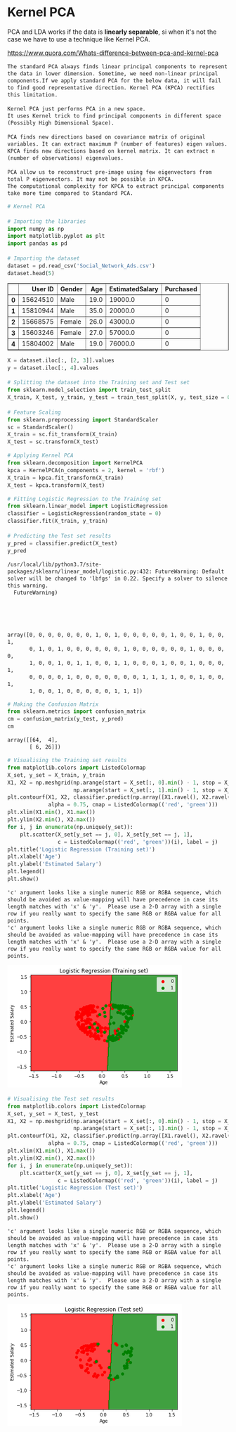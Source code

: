 
# Kernel PCA

PCA and LDA works if the data is __linearly separable__, si when it's not the case we have to use a technique like Kernel PCA.


https://www.quora.com/Whats-difference-between-pca-and-kernel-pca

    The standard PCA always finds linear principal components to represent the data in lower dimension. Sometime, we need non-linear principal components.If we apply standard PCA for the below data, it will fail to find good representative direction. Kernel PCA (KPCA) rectifies this limitation.

    Kernel PCA just performs PCA in a new space.
    It uses Kernel trick to find principal components in different space (Possibly High Dimensional Space).

    PCA finds new directions based on covariance matrix of original variables. It can extract maximum P (number of features) eigen values. KPCA finds new directions based on kernel matrix. It can extract n (number of observations) eigenvalues.

    PCA allow us to reconstruct pre-image using few eigenvectors from total P eigenvectors. It may not be possible in KPCA.
    The computational complexity for KPCA to extract principal components take more time compared to Standard PCA.



```python
# Kernel PCA

# Importing the libraries
import numpy as np
import matplotlib.pyplot as plt
import pandas as pd

# Importing the dataset
dataset = pd.read_csv('Social_Network_Ads.csv')
dataset.head(5)
```




<div>
<style scoped>
    .dataframe tbody tr th:only-of-type {
        vertical-align: middle;
    }

    .dataframe tbody tr th {
        vertical-align: top;
    }

    .dataframe thead th {
        text-align: right;
    }
</style>
<table border="1" class="dataframe">
  <thead>
    <tr style="text-align: right;">
      <th></th>
      <th>User ID</th>
      <th>Gender</th>
      <th>Age</th>
      <th>EstimatedSalary</th>
      <th>Purchased</th>
    </tr>
  </thead>
  <tbody>
    <tr>
      <th>0</th>
      <td>15624510</td>
      <td>Male</td>
      <td>19.0</td>
      <td>19000.0</td>
      <td>0</td>
    </tr>
    <tr>
      <th>1</th>
      <td>15810944</td>
      <td>Male</td>
      <td>35.0</td>
      <td>20000.0</td>
      <td>0</td>
    </tr>
    <tr>
      <th>2</th>
      <td>15668575</td>
      <td>Female</td>
      <td>26.0</td>
      <td>43000.0</td>
      <td>0</td>
    </tr>
    <tr>
      <th>3</th>
      <td>15603246</td>
      <td>Female</td>
      <td>27.0</td>
      <td>57000.0</td>
      <td>0</td>
    </tr>
    <tr>
      <th>4</th>
      <td>15804002</td>
      <td>Male</td>
      <td>19.0</td>
      <td>76000.0</td>
      <td>0</td>
    </tr>
  </tbody>
</table>
</div>




```python
X = dataset.iloc[:, [2, 3]].values
y = dataset.iloc[:, 4].values

# Splitting the dataset into the Training set and Test set
from sklearn.model_selection import train_test_split
X_train, X_test, y_train, y_test = train_test_split(X, y, test_size = 0.25, random_state = 0)

# Feature Scaling
from sklearn.preprocessing import StandardScaler
sc = StandardScaler()
X_train = sc.fit_transform(X_train)
X_test = sc.transform(X_test)
```


```python
# Applying Kernel PCA
from sklearn.decomposition import KernelPCA
kpca = KernelPCA(n_components = 2, kernel = 'rbf')
X_train = kpca.fit_transform(X_train)
X_test = kpca.transform(X_test)
```


```python
# Fitting Logistic Regression to the Training set
from sklearn.linear_model import LogisticRegression
classifier = LogisticRegression(random_state = 0)
classifier.fit(X_train, y_train)

# Predicting the Test set results
y_pred = classifier.predict(X_test)
y_pred
```

    /usr/local/lib/python3.7/site-packages/sklearn/linear_model/logistic.py:432: FutureWarning: Default solver will be changed to 'lbfgs' in 0.22. Specify a solver to silence this warning.
      FutureWarning)





    array([0, 0, 0, 0, 0, 0, 0, 1, 0, 1, 0, 0, 0, 0, 0, 1, 0, 0, 1, 0, 0, 1,
           0, 1, 0, 1, 0, 0, 0, 0, 0, 0, 1, 0, 0, 0, 0, 0, 0, 1, 0, 0, 0, 0,
           1, 0, 0, 1, 0, 1, 1, 0, 0, 1, 1, 0, 0, 0, 1, 0, 0, 1, 0, 0, 0, 1,
           0, 0, 0, 0, 1, 0, 0, 0, 0, 0, 0, 0, 1, 1, 1, 1, 0, 0, 1, 0, 0, 1,
           1, 0, 0, 1, 0, 0, 0, 0, 0, 1, 1, 1])




```python
# Making the Confusion Matrix
from sklearn.metrics import confusion_matrix
cm = confusion_matrix(y_test, y_pred)
cm
```




    array([[64,  4],
           [ 6, 26]])




```python
# Visualising the Training set results
from matplotlib.colors import ListedColormap
X_set, y_set = X_train, y_train
X1, X2 = np.meshgrid(np.arange(start = X_set[:, 0].min() - 1, stop = X_set[:, 0].max() + 1, step = 0.01),
                     np.arange(start = X_set[:, 1].min() - 1, stop = X_set[:, 1].max() + 1, step = 0.01))
plt.contourf(X1, X2, classifier.predict(np.array([X1.ravel(), X2.ravel()]).T).reshape(X1.shape),
             alpha = 0.75, cmap = ListedColormap(('red', 'green')))
plt.xlim(X1.min(), X1.max())
plt.ylim(X2.min(), X2.max())
for i, j in enumerate(np.unique(y_set)):
    plt.scatter(X_set[y_set == j, 0], X_set[y_set == j, 1],
                c = ListedColormap(('red', 'green'))(i), label = j)
plt.title('Logistic Regression (Training set)')
plt.xlabel('Age')
plt.ylabel('Estimated Salary')
plt.legend()
plt.show()
```

    'c' argument looks like a single numeric RGB or RGBA sequence, which should be avoided as value-mapping will have precedence in case its length matches with 'x' & 'y'.  Please use a 2-D array with a single row if you really want to specify the same RGB or RGBA value for all points.
    'c' argument looks like a single numeric RGB or RGBA sequence, which should be avoided as value-mapping will have precedence in case its length matches with 'x' & 'y'.  Please use a 2-D array with a single row if you really want to specify the same RGB or RGBA value for all points.



![png](output_6_1.png)



```python
# Visualising the Test set results
from matplotlib.colors import ListedColormap
X_set, y_set = X_test, y_test
X1, X2 = np.meshgrid(np.arange(start = X_set[:, 0].min() - 1, stop = X_set[:, 0].max() + 1, step = 0.01),
                     np.arange(start = X_set[:, 1].min() - 1, stop = X_set[:, 1].max() + 1, step = 0.01))
plt.contourf(X1, X2, classifier.predict(np.array([X1.ravel(), X2.ravel()]).T).reshape(X1.shape),
             alpha = 0.75, cmap = ListedColormap(('red', 'green')))
plt.xlim(X1.min(), X1.max())
plt.ylim(X2.min(), X2.max())
for i, j in enumerate(np.unique(y_set)):
    plt.scatter(X_set[y_set == j, 0], X_set[y_set == j, 1],
                c = ListedColormap(('red', 'green'))(i), label = j)
plt.title('Logistic Regression (Test set)')
plt.xlabel('Age')
plt.ylabel('Estimated Salary')
plt.legend()
plt.show()
```

    'c' argument looks like a single numeric RGB or RGBA sequence, which should be avoided as value-mapping will have precedence in case its length matches with 'x' & 'y'.  Please use a 2-D array with a single row if you really want to specify the same RGB or RGBA value for all points.
    'c' argument looks like a single numeric RGB or RGBA sequence, which should be avoided as value-mapping will have precedence in case its length matches with 'x' & 'y'.  Please use a 2-D array with a single row if you really want to specify the same RGB or RGBA value for all points.



![png](output_7_1.png)

